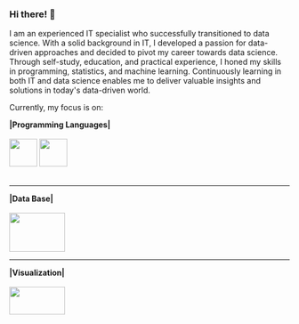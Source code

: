 ### Hi there! 👋
I am an experienced IT specialist who successfully transitioned to data science. With a solid background in IT, I developed a passion for data-driven approaches and decided to pivot my career towards data science. Through self-study, education, and practical experience, I honed my skills in programming, statistics, and machine learning. Continuously learning in both IT and data science enables me to deliver valuable insights and solutions in today's data-driven world.

Currently, my focus is on:

<div display="inline">
<div aling ="center">
<b>|Programming Languages|</b>
</div><br>
<img width="50" height="50" src="https://cdn.jsdelivr.net/gh/devicons/devicon@latest/icons/python/python-original-wordmark.svg" /> 
<img width="50" height="50" src="https://cdn.jsdelivr.net/gh/devicons/devicon@latest/icons/azuresqldatabase/azuresqldatabase-original.svg" />
</div><br>
<hr>
<div display="inline">
<div aling ="center">
<b>|Data Base|</b>
</div><br>
<img width="100" height="70" src="https://cdn.jsdelivr.net/gh/devicons/devicon@latest/icons/mysql/mysql-original-wordmark.svg" />
</div>
<hr>
<div display="inline">
<div aling ="center">
<b>|Visualization|</b>
</div><br>
<img width="100" height="50" src="https://www.advancedexcel.net/wp-content/uploads/2023/05/power-bi.jpg" />
</div>
